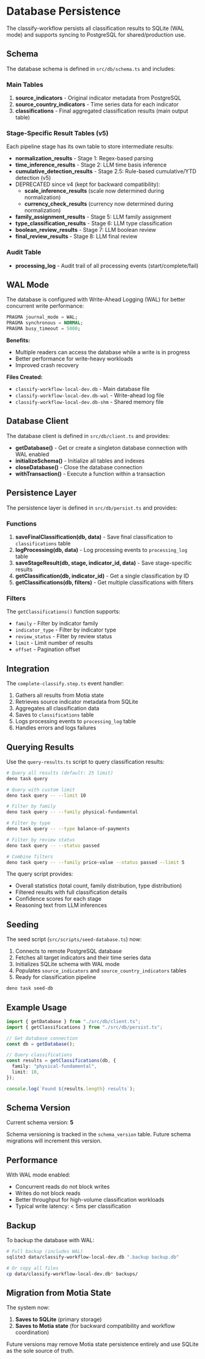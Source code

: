 # Database Persistence

The classify-workflow persists all classification results to SQLite (WAL mode) and supports syncing to PostgreSQL for shared/production use.

## Schema

The database schema is defined in `src/db/schema.ts` and includes:

### Main Tables

1. **source_indicators** - Original indicator metadata from PostgreSQL
2. **source_country_indicators** - Time series data for each indicator
3. **classifications** - Final aggregated classification results (main output table)

### Stage-Specific Result Tables (v5)

Each pipeline stage has its own table to store intermediate results:

- **normalization_results** - Stage 1: Regex-based parsing
- **time_inference_results** - Stage 2: LLM time basis inference
- **cumulative_detection_results** - Stage 2.5: Rule-based cumulative/YTD detection (v5)
- DEPRECATED since v4 (kept for backward compatibility):
  - **scale_inference_results** (scale now determined during normalization)
  - **currency_check_results** (currency now determined during normalization)
- **family_assignment_results** - Stage 5: LLM family assignment
- **type_classification_results** - Stage 6: LLM type classification
- **boolean_review_results** - Stage 7: LLM boolean review
- **final_review_results** - Stage 8: LLM final review

### Audit Table

- **processing_log** - Audit trail of all processing events (start/complete/fail)

## WAL Mode

The database is configured with Write-Ahead Logging (WAL) for better concurrent write performance:

```sql
PRAGMA journal_mode = WAL;
PRAGMA synchronous = NORMAL;
PRAGMA busy_timeout = 5000;
```

**Benefits:**

- Multiple readers can access the database while a write is in progress
- Better performance for write-heavy workloads
- Improved crash recovery

**Files Created:**

- `classify-workflow-local-dev.db` - Main database file
- `classify-workflow-local-dev.db-wal` - Write-ahead log file
- `classify-workflow-local-dev.db-shm` - Shared memory file

## Database Client

The database client is defined in `src/db/client.ts` and provides:

- **getDatabase()** - Get or create a singleton database connection with WAL enabled
- **initializeSchema()** - Initialize all tables and indexes
- **closeDatabase()** - Close the database connection
- **withTransaction()** - Execute a function within a transaction

## Persistence Layer

The persistence layer is defined in `src/db/persist.ts` and provides:

### Functions

1. **saveFinalClassification(db, data)** - Save final classification to `classifications` table
2. **logProcessing(db, data)** - Log processing events to `processing_log` table
3. **saveStageResult(db, stage, indicator_id, data)** - Save stage-specific results
4. **getClassification(db, indicator_id)** - Get a single classification by ID
5. **getClassifications(db, filters)** - Get multiple classifications with filters

### Filters

The `getClassifications()` function supports:

- `family` - Filter by indicator family
- `indicator_type` - Filter by indicator type
- `review_status` - Filter by review status
- `limit` - Limit number of results
- `offset` - Pagination offset

## Integration

The `complete-classify.step.ts` event handler:

1. Gathers all results from Motia state
2. Retrieves source indicator metadata from SQLite
3. Aggregates all classification data
4. Saves to `classifications` table
5. Logs processing events to `processing_log` table
6. Handles errors and logs failures

## Querying Results

Use the `query-results.ts` script to query classification results:

```bash
# Query all results (default: 25 limit)
deno task query

# Query with custom limit
deno task query -- --limit 10

# Filter by family
deno task query -- --family physical-fundamental

# Filter by type
deno task query -- --type balance-of-payments

# Filter by review status
deno task query -- --status passed

# Combine filters
deno task query -- --family price-value --status passed --limit 5
```

The query script provides:

- Overall statistics (total count, family distribution, type distribution)
- Filtered results with full classification details
- Confidence scores for each stage
- Reasoning text from LLM inferences

## Seeding

The seed script (`src/scripts/seed-database.ts`) now:

1. Connects to remote PostgreSQL database
2. Fetches all target indicators and their time series data
3. Initializes SQLite schema with WAL mode
4. Populates `source_indicators` and `source_country_indicators` tables
5. Ready for classification pipeline

```bash
deno task seed-db
```

## Example Usage

```typescript
import { getDatabase } from "./src/db/client.ts";
import { getClassifications } from "./src/db/persist.ts";

// Get database connection
const db = getDatabase();

// Query classifications
const results = getClassifications(db, {
  family: "physical-fundamental",
  limit: 10,
});

console.log(`Found ${results.length} results`);
```

## Schema Version

Current schema version: **5**

Schema versioning is tracked in the `schema_version` table. Future schema migrations will increment this version.

## Performance

With WAL mode enabled:

- Concurrent reads do not block writes
- Writes do not block reads
- Better throughput for high-volume classification workloads
- Typical write latency: < 5ms per classification

## Backup

To backup the database with WAL:

```bash
# Full backup (includes WAL)
sqlite3 data/classify-workflow-local-dev.db ".backup backup.db"

# Or copy all files
cp data/classify-workflow-local-dev.db* backups/
```

## Migration from Motia State

The system now:

1. **Saves to SQLite** (primary storage)
2. **Saves to Motia state** (for backward compatibility and workflow coordination)

Future versions may remove Motia state persistence entirely and use SQLite as the sole source of truth.
